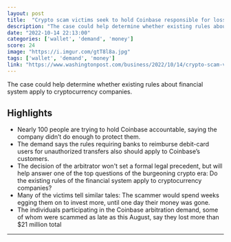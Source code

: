 ```yaml
---
layout: post
title:  "Crypto scam victims seek to hold Coinbase responsible for losses"
description: "The case could help determine whether existing rules about financial system apply to cryptocurrency companies."
date: "2022-10-14 22:13:00"
categories: ['wallet', 'demand', 'money']
score: 24
image: "https://i.imgur.com/gtT8l8a.jpg"
tags: ['wallet', 'demand', 'money']
link: "https://www.washingtonpost.com/business/2022/10/14/crypto-scam-victims-seek-hold-coinbase-responsible-losses/"
---
```


The case could help determine whether existing rules about financial system apply to cryptocurrency companies.

## Highlights

- Nearly 100 people are trying to hold Coinbase accountable, saying the company didn’t do enough to protect them.
- The demand says the rules requiring banks to reimburse debit-card users for unauthorized transfers also should apply to Coinbase’s customers.
- The decision of the arbitrator won't set a formal legal precedent, but will help answer one of the top questions of the burgeoning crypto era: Do the existing rules of the financial system apply to cryptocurrency companies?
- Many of the victims tell similar tales: The scammer would spend weeks egging them on to invest more, until one day their money was gone.
- The individuals participating in the Coinbase arbitration demand, some of whom were scammed as late as this August, say they lost more than $21 million total

---
